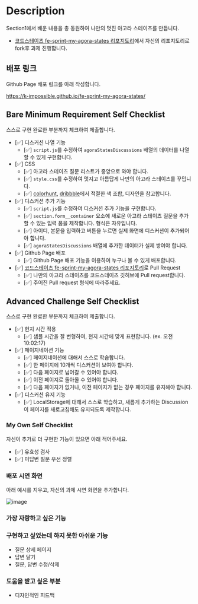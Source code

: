 # Description

Section1에서 배운 내용을 총 동원하여 나만의 멋진 아고라 스테이츠를 만듭니다.

- [코드스테이츠 fe-sprint-my-agora-states 리포지토리](https://github.com/codestates-seb/fe-sprint-my-agora-states)에서 자신의 리포지토리로 fork후 과제 진행합니다.

## 배포 링크

Github Page 배포 링크를 아래 작성합니다.

https://k-impossible.github.io/fe-sprint-my-agora-states/
## Bare Minimum Requirement Self Checklist

스스로 구현 완료한 부분까지 체크하여 제출합니다.

- [✅] 디스커션 나열 기능
    - [✅] `script.js`를 수정하여 `agoraStatesDiscussions` 배열의 데이터를 나열할 수 있게 구현합니다.
- [✅] CSS
    - [✅] 아고라 스테이츠 질문 리스트가 중앙으로 와야 합니다.
    - [✅] `style.css`를 수정하여 멋지고 아름답게 나만의 아고라 스테이츠를 꾸밉니다.
    - [✅] [colorhunt](https://colorhunt.co/palettes/popular), [dribbble](https://dribbble.com/)에서 적절한 색 조합, 디자인을 참고합니다.
- [✅] 디스커션 추가 기능
    - [✅] `script.js`를 수정하여 디스커션 추가 기능을 구현합니다.
    - [✅] `section.form__container` 요소에 새로운 아고라 스테이츠 질문을 추가할 수 있는 입력 폼을 제작합니다. 형식은 자유입니다.
    - [✅] 아이디, 본문을 입력하고 버튼을 누르면 실제 화면에 디스커션이 추가되어야 합니다.
    - [✅] `agoraStatesDiscussions` 배열에 추가한 데이터가 실제 쌓여야 합니다.
- [✅] Github Page 배포
  - [✅] Github Page 배포 기능을 이용하여 누구나 볼 수 있게 배포합니다.
- [✅] [코드스테이츠 fe-sprint-my-agora-states 리포지토리](https://github.com/codestates-seb/fe-sprint-my-agora-states)로 Pull Request
  - [✅] 나만의 아고라 스테이츠를 코드스테이츠 깃허브에 Pull request합니다.
  - [✅] 주어진 Pull request 형식에 따라주세요.

## Advanced Challenge Self Checklist

스스로 구현 완료한 부분까지 체크하여 제출합니다.

- [✅] 현지 시간 적용
    - [✅] 샘플 시간을 잘 변형하여, 현지 시간에 맞게 표현합니다. (ex. 오전 10:02:17)
- [✅] 페이지네이션 기능
    - [✅] 페이지네이션에 대해서 스스로 학습합니다.
    - [✅] 한 페이지에 10개씩 디스커션이 보여야 합니다.
    - [✅] 다음 페이지로 넘어갈 수 있어야 합니다.
    - [✅] 이전 페이지로 돌아올 수 있어야 합니다.
    - [✅] 다음 페이지가 없거나, 이전 페이지가 없는 경우 페이지를 유지해야 합니다.
- [✅] 디스커션 유지 기능
    - [✅] LocalStorage에 대해서 스스로 학습하고, 새롭게 추가하는 Discussion이 페이지를 새로고침해도 유지되도록 제작합니다.

### My Own Self Checklist

자신이 추가로 더 구현한 기능이 있으면 아래 적어주세요.

- [✅] 유효성 검사
- [✅] 미답변 질문 우선 정렬


### 배포 시연 화면

아래 예시를 지우고, 자신의 과제 시연 화면을 추가합니다.

 ![image](https://github.com/k-impossible/fe-sprint-my-agora-states/blob/main/test.gif)
 
### 가장 자랑하고 싶은 기능

### 구현하고 싶었는데 하지 못한 아쉬운 기능

- 질문 상세 페이지
- 답변 달기
- 질문, 답변 수정/삭제

### 도움을 받고 싶은 부분

- 디자인적인 피드백
